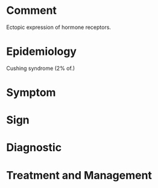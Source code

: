 # Comment

Ectopic expression of hormone receptors.

# Epidemiology

Cushing syndrome
(2% of.)

# Symptom

# Sign

# Diagnostic

# Treatment and Management
